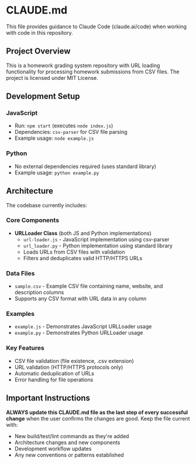 # CLAUDE.md

This file provides guidance to Claude Code (claude.ai/code) when working with code in this repository.

## Project Overview

This is a homework grading system repository with URL loading functionality for processing homework submissions from CSV files. The project is licensed under MIT License.

## Development Setup

### JavaScript
- Run: `npm start` (executes `node index.js`)
- Dependencies: `csv-parser` for CSV file parsing
- Example usage: `node example.js`

### Python
- No external dependencies required (uses standard library)
- Example usage: `python example.py`

## Architecture

The codebase currently includes:

### Core Components
- **URLLoader Class** (both JS and Python implementations)
  - `url-loader.js` - JavaScript implementation using csv-parser
  - `url_loader.py` - Python implementation using standard library
  - Loads URLs from CSV files with validation
  - Filters and deduplicates valid HTTP/HTTPS URLs

### Data Files
- `sample.csv` - Example CSV file containing name, website, and description columns
- Supports any CSV format with URL data in any column

### Examples
- `example.js` - Demonstrates JavaScript URLLoader usage
- `example.py` - Demonstrates Python URLLoader usage

### Key Features
- CSV file validation (file existence, .csv extension)
- URL validation (HTTP/HTTPS protocols only)
- Automatic deduplication of URLs
- Error handling for file operations

## Important Instructions

**ALWAYS update this CLAUDE.md file as the last step of every successful change** when the user confirms the changes are good. Keep the file current with:
- New build/test/lint commands as they're added
- Architecture changes and new components
- Development workflow updates
- Any new conventions or patterns established